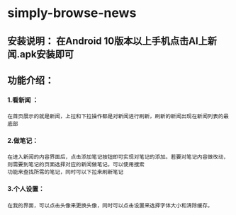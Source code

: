# simply-browse-news

## 安装说明： 在Android 10版本以上手机点击AI上新闻.apk安装即可

## 功能介绍：

  #### 1.看新闻 ：
    在首页展示的就是新闻，上拉和下拉操作都是对新闻进行刷新，刷新的新闻出现在新闻列表的最底部
  #### 2.做笔记：
    在进入新闻的内容界面后，点击添加笔记按钮即可实现对笔记的添加。若要对笔记内容做改动，则需要到笔记的页面选择对应的新闻做笔记。可以使用搜索
    功能来查找所需的笔记，同时可以下拉来刷新笔记
  #### 3.个人设置：
    在我的界面，可以点击头像来更换头像，同时可以点击设置来选择字体大小和清除缓存。
  
